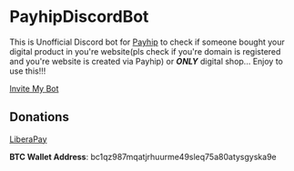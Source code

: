 # PayhipDiscordBot

This is Unofficial Discord bot for [Payhip](https://payhip.com) to check if someone bought your digital product in you're website(pls check if you're domain is registered and you're website is created via Payhip) or **_ONLY_** digital shop... Enjoy to use this!!!

[Invite My Bot](https://discord.com/oauth2/authorize?client_id=1389026135421091880&permissions=8&response_type=code&redirect_uri=https%3A%2F%2Fdiscord.gg%2Frikkomatsumato&integration_type=0&scope=identify+guilds+rpc+guilds.channels.read+rpc.voice.write+rpc.screenshare.read+webhook.incoming+applications.builds.read+applications.entitlements+activities.invites.write+voice+presences.read+dm_channels.messages.read+sdk.social_layer+applications.commands.permissions.update+activities.read+relationships.read+dm_channels.read+presences.write+dm_channels.messages.write+payment_sources.country_code+applications.commands+messages.read+rpc.screenshare.write+rpc.video.read+rpc.notifications.read+gdm.join+guilds.join+email+connections+guilds.members.read+bot+rpc.voice.read+rpc.video.write+rpc.activities.write+applications.builds.upload+applications.store.update+activities.write+relationships.write+role_connections.write+openid+gateway.connect+sdk.social_layer_presence)

## Donations

[LiberaPay](https://liberapay.com/RikkoMatsumatoOfficial/donate)

**BTC Wallet Address**: bc1qz987mqatjrhuurme49sleq75a80atysgyska9e
